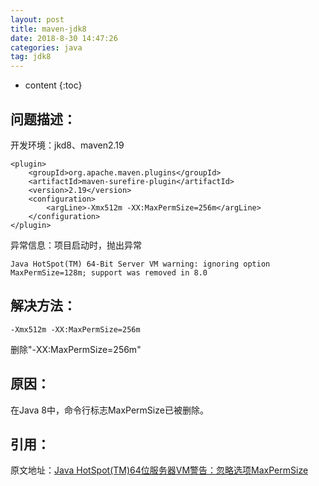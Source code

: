 ```yaml
---
layout: post
title: maven-jdk8
date: 2018-8-30 14:47:26
categories: java
tag: jdk8
---
```


* content
{:toc}


问题描述：
-----------------------------------------------------------------
开发环境：jkd8、maven2.19
```
<plugin>
	<groupId>org.apache.maven.plugins</groupId>
	<artifactId>maven-surefire-plugin</artifactId>
	<version>2.19</version>
	<configuration>
		<argLine>-Xmx512m -XX:MaxPermSize=256m</argLine>
	</configuration>
</plugin>
```

异常信息：项目启动时，抛出异常
```
Java HotSpot(TM) 64-Bit Server VM warning: ignoring option MaxPermSize=128m; support was removed in 8.0
```


解决方法：
-----------------------------------------------------------------
```
-Xmx512m -XX:MaxPermSize=256m
```
删除"-XX:MaxPermSize=256m"


原因：
-----------------------------------------------------------------
在Java 8中，命令行标志MaxPermSize已被删除。


引用：
-----------------------------------------------------------------
原文地址：[Java HotSpot(TM)64位服务器VM警告：忽略选项MaxPermSize](https://codeday.me/bug/20170701/32022.html)